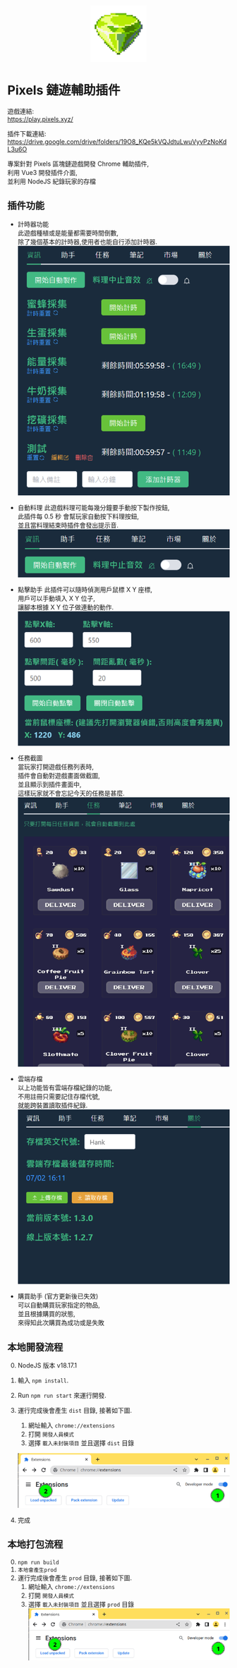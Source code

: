 <div align="center">

![vitaly icon](./public/icon-128.png)

</div>

# Pixels 鏈遊輔助插件

遊戲連結:  
https://play.pixels.xyz/

插件下載連結:  
https://drive.google.com/drive/folders/19O8_KQe5kVQJdtuLwuVyvPzNoKdL3u6O

專案針對 Pixels 區塊鏈遊戲開發 Chrome 輔助插件,  
利用 Vue3 開發插件介面,  
並利用 NodeJS 紀錄玩家的存檔

## 插件功能

- 計時器功能  
  此遊戲種植或是能量都需要時間倒數,  
  除了幾個基本的計時器,使用者也能自行添加計時器.
  ![alt text](./ReadMeImg/CountDown.png)

- 自動料理
  此遊戲料理可能每幾分鐘要手動按下製作按鈕,  
  此插件每 0.5 秒 會幫玩家自動按下料理按鈕,  
  並且當料理結束時插件會發出提示音.  
  ![alt text](./ReadMeImg/AutoCook.png)

- 點擊助手
  此插件可以隨時偵測用戶鼠標 X Y 座標,  
  用戶可以手動填入 X Y 位子,  
  讓腳本根據 X Y 位子做連動的動作.
  ![alt text](./ReadMeImg/AutoClick.png)

- 任務截圖  
  當玩家打開遊戲任務列表時,  
  插件會自動對遊戲畫面做截圖,  
  並且顯示到插件畫面中,  
  這樣玩家就不會忘記今天的任務是甚麼.  
  ![alt text](./ReadMeImg/MissionCapture.png)

- 雲端存檔  
  以上功能皆有雲端存檔紀錄的功能,  
  不用註冊只需要記住存檔代號,  
  就能跨裝置讀取插件紀錄.  
  ![alt text](./ReadMeImg/CloudSave.png)

- 購買助手 (官方更新後已失效)  
  可以自動購買玩家指定的物品,  
  並且根據購買的狀態,  
  來得知此次購買為成功或是失敗

## 本地開發流程

0. NodeJS 版本 v18.17.1
1. 輸入 `npm install`.
2. Run `npm run start` 來運行開發.
3. 運行完成後會產生 `dist` 目錄, 接著如下圖.

   1. 網址輸入 `chrome://extensions`
   2. 打開 `開發人員模式`
   3. 選擇 `載入未封裝項目` 並且選擇 `dist` 目錄

   ![loading unpacked extension](./ReadMeImg/load-unpacked-extension.png)

4. 完成

## 本地打包流程

0. `npm run build`
1. `本地會產生prod`
2. 運行完成後會產生 `prod` 目錄, 接著如下圖.
   1. 網址輸入 `chrome://extensions`
   2. 打開 `開發人員模式`
   3. 選擇 `載入未封裝項目` 並且選擇 `prod` 目錄
      ![loading unpacked extension](load-unpacked-extension.png)
